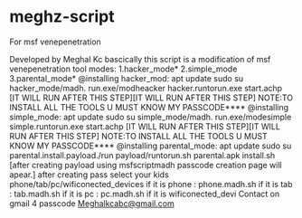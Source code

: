 # meghz-script
For msf venepenetration

Developed by Meghal Kc
bascically this script is a modification of msf venepenetration tool
modes:
1.hacker_mode*
2.simple_mode
3.parental_mode*
@installing hacker_mod:
apt update
sudo su
hacker_mode/madh.
run.exe/modheacker
hacker.runtorun.exe
start.achp
[IT WILL RUN AFTER THIS STEP][IT WILL RUN AFTER THIS STEP]
NOTE:TO INSTALL ALL THE TOOLS U MUST KNOW MY PASSCODE****
@installing simple_mode:
apt update
sudo su
simple_mode/madh.
run.exe/modesimple
simple.runtorun.exe
start.achp
[IT WILL RUN AFTER THIS STEP][IT WILL RUN AFTER THIS STEP]
NOTE:TO INSTALL ALL THE TOOLS U MUST KNOW MY PASSCODE****
@installing parental_mode:
apt update
sudo su
parental.install.payload./run
payload/runtorun.sh
parental.apk
install.sh
[after creating payload using msfscriptmadh passcode creation page will apear.]
after creating pass
select your kids phone/tab/pc/wificonected_devices
if it is phone : phone.madh.sh
if it is tab : tab.madh.sh
if it is pc : pc.madh.sh
if it is wificonected_devi
Contact on gmail 4 passcode
Meghalkcabc@gmail.com
